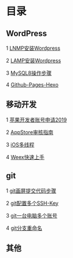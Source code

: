 # 目录

## WordPress

1 [LNMP安装Wordpress]()

2 [LAMP安装Wordpress]()

3 [MySQL8操作步骤]()

4 [Github-Pages-Hexo]()

## 移动开发

1 [苹果开发者账号申请2019]()

2 [AppStore审核指南]()

3 [iOS多线程]()

4 [Weex快速上手]()

## git

1 [git画屏提交代码步骤]()

2 [git配置多个SSH-Key]()

3 [git一台电脑多个账号]()

4 [git分支重命名]()


## 其他


